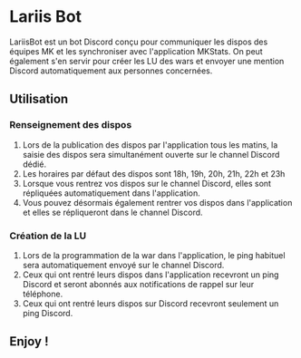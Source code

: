 # Lariis Bot

LariisBot est un bot Discord conçu pour communiquer les dispos des équipes MK et les synchroniser avec l'application MKStats. On peut également s'en servir pour créer les LU des wars et envoyer une mention Discord automatiquement aux personnes concernées.

## Utilisation

### Renseignement des dispos

1. Lors de la publication des dispos par l'application tous les matins, la saisie des dispos sera simultanément ouverte sur le channel Discord dédié.
2. Les horaires par défaut des dispos sont 18h, 19h, 20h, 21h, 22h et 23h
3. Lorsque vous rentrez vos dispos sur le channel Discord, elles sont répliquées automatiquement dans l'application.
4. Vous pouvez désormais également rentrer vos dispos dans l'application et elles se répliqueront dans le channel Discord.

### Création de la LU

1. Lors de la programmation de la war dans l'application, le ping habituel sera automatiquement envoyé sur le channel Discord.
2. Ceux qui ont rentré leurs dispos dans l'application recevront un ping Discord et seront abonnés aux notifications de rappel sur leur téléphone. 
3. Ceux qui ont rentré leurs dispos sur Discord recevront seulement un ping Discord.
  
## Enjoy !
